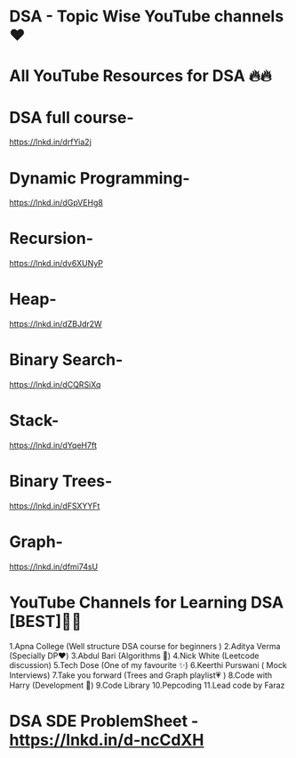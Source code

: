 # DSA - Topic Wise YouTube channels ❤️

# All YouTube Resources for DSA 🔥🔥

# DSA full course-
https://lnkd.in/drfYia2j
# Dynamic Programming-
https://lnkd.in/dGpVEHg8
# Recursion-
https://lnkd.in/dv6XUNyP
# Heap-
https://lnkd.in/dZBJdr2W
# Binary Search-
https://lnkd.in/dCQRSiXq
# Stack-
https://lnkd.in/dYqeH7ft
# Binary Trees-
https://lnkd.in/dFSXYYFt
# Graph-
https://lnkd.in/dfmi74sU

# YouTube Channels for Learning DSA [BEST]💯💯

1.Apna College (Well structure DSA course for beginners )
2.Aditya Verma (Specially DP❤️)
3.Abdul Bari (Algorithms 💯)
4.Nick White (Leetcode discussion)
5.Tech Dose (One of my favourite ✨)
6.Keerthi Purswani ( Mock Interviews)
7.Take you forward (Trees and Graph playlist💗 )
8.Code with Harry (Development 💯)
9.Code Library
10.Pepcoding
11.Lead code by Faraz

# DSA SDE ProblemSheet - https://lnkd.in/d-ncCdXH

